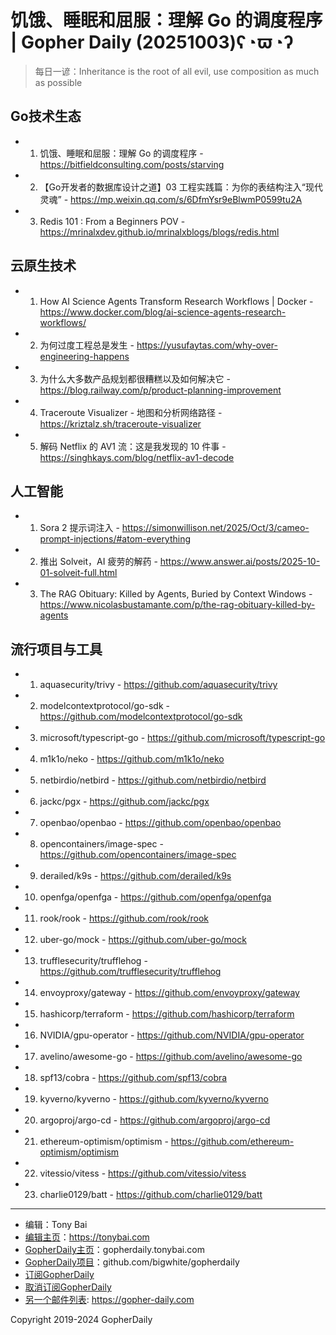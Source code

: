 # 饥饿、睡眠和屈服：理解 Go 的调度程序 | Gopher Daily (20251003)ʕ◔ϖ◔ʔ

>每日一谚：Inheritance is the root of all evil, use composition as much as possible

## Go技术生态


- 1. 饥饿、睡眠和屈服：理解 Go 的调度程序 - https://bitfieldconsulting.com/posts/starving

- 2. 【Go开发者的数据库设计之道】03 工程实践篇：为你的表结构注入“现代灵魂” - https://mp.weixin.qq.com/s/6DfmYsr9eBlwmP0599tu2A

- 3. Redis 101 : From a Beginners POV - https://mrinalxdev.github.io/mrinalxblogs/blogs/redis.html


## 云原生技术


- 1. How AI Science Agents Transform Research Workflows | Docker - https://www.docker.com/blog/ai-science-agents-research-workflows/

- 2. 为何过度工程总是发生 - https://yusufaytas.com/why-over-engineering-happens

- 3. 为什么大多数产品规划都很糟糕以及如何解决它 - https://blog.railway.com/p/product-planning-improvement

- 4. Traceroute Visualizer - 地图和分析网络路径 - https://kriztalz.sh/traceroute-visualizer

- 5. 解码 Netflix 的 AV1 流：这是我发现的 10 件事 - https://singhkays.com/blog/netflix-av1-decode


## 人工智能


- 1. Sora 2 提示词注入 - https://simonwillison.net/2025/Oct/3/cameo-prompt-injections/#atom-everything

- 2. 推出 Solveit，AI 疲劳的解药 - https://www.answer.ai/posts/2025-10-01-solveit-full.html

- 3. The RAG Obituary: Killed by Agents, Buried by Context Windows - https://www.nicolasbustamante.com/p/the-rag-obituary-killed-by-agents


## 流行项目与工具


- 1. aquasecurity/trivy - https://github.com/aquasecurity/trivy

- 2. modelcontextprotocol/go-sdk - https://github.com/modelcontextprotocol/go-sdk

- 3. microsoft/typescript-go - https://github.com/microsoft/typescript-go

- 4. m1k1o/neko - https://github.com/m1k1o/neko

- 5. netbirdio/netbird - https://github.com/netbirdio/netbird

- 6. jackc/pgx - https://github.com/jackc/pgx

- 7. openbao/openbao - https://github.com/openbao/openbao

- 8. opencontainers/image-spec - https://github.com/opencontainers/image-spec

- 9. derailed/k9s - https://github.com/derailed/k9s

- 10. openfga/openfga - https://github.com/openfga/openfga

- 11. rook/rook - https://github.com/rook/rook

- 12. uber-go/mock - https://github.com/uber-go/mock

- 13. trufflesecurity/trufflehog - https://github.com/trufflesecurity/trufflehog

- 14. envoyproxy/gateway - https://github.com/envoyproxy/gateway

- 15. hashicorp/terraform - https://github.com/hashicorp/terraform

- 16. NVIDIA/gpu-operator - https://github.com/NVIDIA/gpu-operator

- 17. avelino/awesome-go - https://github.com/avelino/awesome-go

- 18. spf13/cobra - https://github.com/spf13/cobra

- 19. kyverno/kyverno - https://github.com/kyverno/kyverno

- 20. argoproj/argo-cd - https://github.com/argoproj/argo-cd

- 21. ethereum-optimism/optimism - https://github.com/ethereum-optimism/optimism

- 22. vitessio/vitess - https://github.com/vitessio/vitess

- 23. charlie0129/batt - https://github.com/charlie0129/batt


----

- 编辑：Tony Bai
- [编辑主页](https://tonybai.com)：https://tonybai.com
- [GopherDaily主页](https://gopherdaily.tonybai.com)：gopherdaily.tonybai.com
- [GopherDaily项目](https://github.com/bigwhite/gopherdaily)：github.com/bigwhite/gopherdaily
- [订阅GopherDaily](https://gopherdaily.tonybai.com/subscribe)
- [取消订阅GopherDaily](https://gopherdaily.tonybai.com/unsubscribe)
- [另一个邮件列表](https://gopher-daily.com): https://gopher-daily.com

Copyright 2019-2024 GopherDaily
